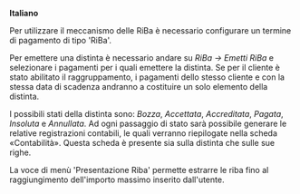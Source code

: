 **Italiano**

Per utilizzare il meccanismo delle RiBa è necessario configurare un termine di pagamento
di tipo 'RiBa'.

Per emettere una distinta è necessario andare su _RiBa → Emetti RiBa_ e selezionare i
pagamenti per i quali emettere la distinta. Se per il cliente è stato abilitato il
raggruppamento, i pagamenti dello stesso cliente e con la stessa data di scadenza
andranno a costituire un solo elemento della distinta.

I possibili stati della distinta sono: _Bozza_, _Accettata_, _Accreditata_, _Pagata_,
_Insoluta_ e _Annullata_. Ad ogni passaggio di stato sarà possibile generare le relative
registrazioni contabili, le quali verranno riepilogate nella scheda «Contabilità».
Questa scheda è presente sia sulla distinta che sulle sue righe.

La voce di menù 'Presentazione Riba' permette estrarre le riba fino al raggiungimento
dell'importo massimo inserito dall'utente.
